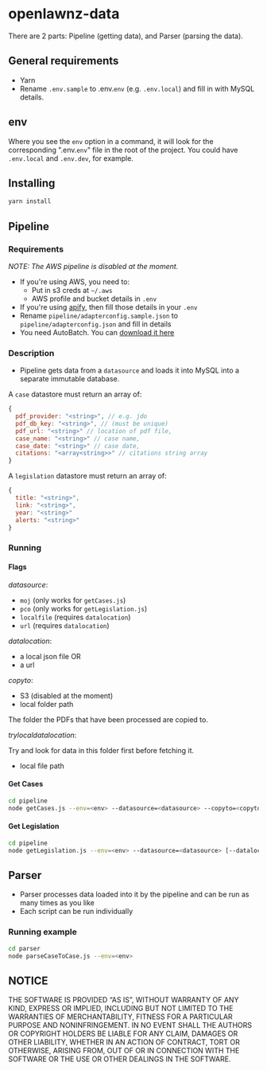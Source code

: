 # openlawnz-data

There are 2 parts: Pipeline (getting data), and Parser (parsing the data).

## General requirements

- Yarn
- Rename `.env.sample` to .env.`env` (e.g. `.env.local`) and fill in with MySQL details.

## env

Where you see the `env` option in a command, it will look for the corresponding ".env.`env`" file in the root of the project. You could have `.env.local` and `.env.dev`, for example.

## Installing

```bash
yarn install
```

## Pipeline

### Requirements

*NOTE: The AWS pipeline is disabled at the moment.*
- If you're using AWS, you need to:
  - Put in s3 creds at `~/.aws`
  - AWS profile and bucket details in `.env`
- If you're using [apify](https://www.apify.com/), then fill those details in your `.env`
- Rename `pipeline/adapterconfig.sample.json` to `pipeline/adapterconfig.json` and fill in details
- You need AutoBatch. You can [download it here](https://www.evermap.com/AutoBatch.asp)

### Description

- Pipeline gets data from a `datasource` and loads it into MySQL into a separate immutable database.

A `case` datastore must return an array of:

```javascript
{
  pdf_provider: "<string>", // e.g. jdo
  pdf_db_key: "<string>", // (must be unique)
  pdf_url: "<string>" // location of pdf file,
  case_name: "<string>" // case name,
  case_date: "<string>" // case date,
  citations: "<array<string>>" // citations string array
}
```

A `legislation` datastore must return an array of:

```javascript
{
  title: "<string>",
  link: "<string>",
  year: "<string>"
  alerts: "<string>"
}
```

### Running

#### Flags

*datasource*:

  - `moj` (only works for `getCases.js`)
  - `pco` (only works for `getLegislation.js`)
  - `localfile` (requires `datalocation`)
  - `url` (requires `datalocation`)

*datalocation*:

  - a local json file OR
  - a url

*copyto*:

- S3 (disabled at the moment)
- local folder path

The folder the PDFs that have been processed are copied to.

*trylocaldatalocation*:

Try and look for data in this folder first before fetching it.

  - local file path

#### Get Cases

```bash
cd pipeline
node getCases.js --env=<env> --datasource=<datasource> --copyto=<copyto> [--datalocation=<datalocation>] [--trylocaldatalocation=<trylocaldatalocation>]
```

#### Get Legislation

```bash
cd pipeline
node getLegislation.js --env=<env> --datasource=<datasource> [--datalocation=<datalocation>]
```

## Parser

- Parser processes data loaded into it by the pipeline and can be run as many times as you like
- Each script can be run individually

### Running example

```bash
cd parser
node parseCaseToCase.js --env=<env>
```

## NOTICE

THE SOFTWARE IS PROVIDED “AS IS”, WITHOUT WARRANTY OF ANY KIND, EXPRESS OR IMPLIED, INCLUDING BUT NOT LIMITED TO THE WARRANTIES OF MERCHANTABILITY, FITNESS FOR A PARTICULAR PURPOSE AND NONINFRINGEMENT. IN NO EVENT SHALL THE AUTHORS OR COPYRIGHT HOLDERS BE LIABLE FOR ANY CLAIM, DAMAGES OR OTHER LIABILITY, WHETHER IN AN ACTION OF CONTRACT, TORT OR OTHERWISE, ARISING FROM, OUT OF OR IN CONNECTION WITH THE SOFTWARE OR THE USE OR OTHER DEALINGS IN THE SOFTWARE.
